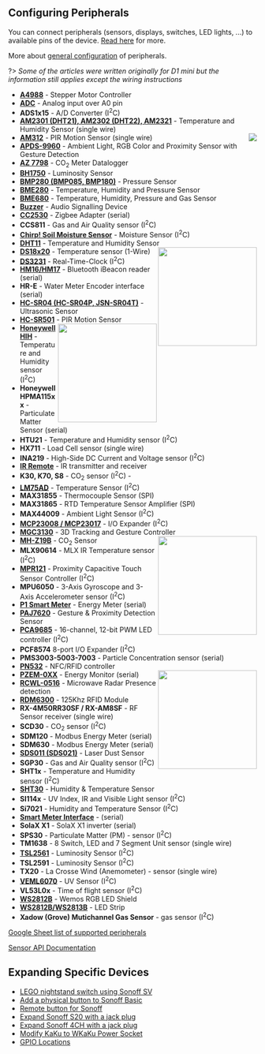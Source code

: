 ## Configuring Peripherals
You can connect peripherals (sensors, displays, switches, LED lights, ...) to available pins of the device. [Read here](peripherals/Expanding-Tasmota) for more. 

More about [general configuration](peripherals/Sensor-Configuration) of peripherals.

?> *Some of the articles were written originally for D1 mini but the information still applies except the wiring instructions*
- [**A4988**](peripherals/A4988-Stepper-Motor-Controller) - Stepper Motor Controller 
- [**ADC**](peripherals/ADC) - Analog input over A0 pin  
- **ADS1x15** - A/D Converter (I<sup>2</sup>C)
- [**AM2301 (DHT21), AM2302 (DHT22), AM2321**](peripherals/AM2301) - Temperature and Humidity Sensor (single wire)
- [**AM312**](peripherals/PIR-Motion-Sensors#AM312) - PIR Motion Sensor (single wire)<img src="https://i.postimg.cc/qRLyPy1n/APDS-9960-1-720x533.jpg" align=right>
- [**APDS-9960**](peripherals/APDS-9960) -  Ambient Light, RGB Color and Proximity Sensor with Gesture Detection
- [**AZ 7798**](peripherals/AZ-7798) - CO<sub>2</sub> Meter Datalogger
- [**BH1750**](peripherals/BH1750) - Luminosity Sensor
- [**BMP280 (BMP085, BMP180)**](peripherals/BME280) - Pressure Sensor
- [**BME280**](peripherals/BME280) - Temperature, Humidity and Pressure Sensor
- [**BME680**](peripherals/BME680) - Temperature, Humidity, Pressure and Gas Sensor
- [**Buzzer**](peripherals/Buzzer) - Audio Signalling Device
- [**CC2530**](peripherals/Zigbee) - Zigbee Adapter (serial)
- **CCS811** - Gas and Air Quality sensor (I<sup>2</sup>C)
- [**Chirp! Soil Moisture Sensor**](peripherals/Moisture-Sensor-and-Chirp!-Sensor) - Moisture Sensor (I<sup>2</sup>C)
- [**DHT11**](peripherals/DHT11) - Temperature and Humidity Sensor<img src="https://user-images.githubusercontent.com/5904370/53279561-cfb18480-3711-11e9-9889-76ab1d6eafcb.png" width="200" align="right">
- **[DS18x20](peripherals/DS18x20)** - Temperature sensor (1-Wire)
- [**DS3231**](peripherals/DS3231) - Real-Time-Clock (I<sup>2</sup>C)
- [**HM16/HM17**](peripherals/iBeacon-driver) -  Bluetooth iBeacon reader (serial)
- **HR-E** - Water Meter Encoder interface (serial)
- [**HC-SR04 (HC-SR04P, JSN-SR04T)**](peripherals/HC-SR04) - Ultrasonic Sensor
- [**HC-SR501**](peripherals/PIR-Motion-Sensors#HC-SR501) - PIR Motion Sensor<img src="https://user-images.githubusercontent.com/5904370/53279530-8c571600-3711-11e9-85c0-27d35be2df48.png" width="200" align="right" />
- **[Honeywell HIH](peripherals/Honeywell-HIH)** - Temperature and Humidity sensor (I<sup>2</sup>C)
- **Honeywell HPMA115xx** - Particulate Matter Sensor (serial)
- **HTU21** - Temperature and Humidity sensor (I<sup>2</sup>C)
- **HX711** - Load Cell sensor (single wire)
- **INA219** - High-Side DC Current and Voltage sensor (I<sup>2</sup>C)
- [**IR Remote**](peripherals/IR-Remote) - IR transmitter and receiver
- **K30, K70, S8** - CO<sub>2</sub> sensor (I<sup>2</sup>C) - 
- [**LM75AD**](peripherals/LM75AD) -  Temperature Sensor (I<sup>2</sup>C)
- **MAX31855** - Thermocouple Sensor (SPI)
- **MAX31865** - RTD Temperature Sensor Amplifier (SPI)
- **MAX44009** - Ambient Light Sensor (I<sup>2</sup>C)
- [**MCP23008 / MCP23017**](peripherals/MCP230xx) -  I/O Expander (I<sup>2</sup>C)
- [**MGC3130**](peripherals/MGC3130) - 3D Tracking and Gesture Controller<img src="https://user-images.githubusercontent.com/5904370/53279635-54040780-3712-11e9-8c83-970280003b6d.png" width="200" align="right" />
- [**MH-Z19B**](peripherals/MH-Z19B) - CO<sub>2</sub> Sensor
- **MLX90614** - MLX IR Temperature sensor (I<sup>2</sup>C)
- [**MPR121**](peripherals/MPR121) - Proximity Capacitive Touch Sensor Controller (I<sup>2</sup>C)
- **MPU6050** - 3-Axis Gyroscope and 3-Axis Accelerometer sensor (I<sup>2</sup>C)
- [**P1 Smart Meter**](peripherals/P1-Smart-Meter) - Energy Meter (serial)
- [**PAJ7620**](peripherals/PAJ7620) - Gesture & Proximity Detection Sensor
- [**PCA9685**](peripherals/PCA9685) - 16-channel, 12-bit PWM LED controller (I<sup>2</sup>C)
- **PCF8574** 8-port I\/O Expander (I<sup>2</sup>C)
- **PMS3003-5003-7003** - Particle Concentration sensor (serial)
- [**PN532**](peripherals/PN532) - NFC/RFID controller
- [**PZEM-0XX**](peripherals/PZEM-0XX) - Energy Monitor (serial)<img src="https://user-images.githubusercontent.com/5904370/53279642-7433c680-3712-11e9-9aa2-7fd1adce3def.png" width="200" align="right" />
- [**RCWL-0516**](peripherals/RCWL-0516) -  Microwave Radar Presence detection
- [**RDM6300**](peripherals/RDM6300) - 125Khz RFID Module
- **RX-4M50RR30SF / RX-AM8SF** - RF Sensor receiver (single wire)
- **SCD30** - CO<sub>2</sub> sensor (I<sup>2</sup>C)
- **SDM120** - Modbus Energy Meter (serial)
- **SDM630** - Modbus Energy Meter (serial)
- [**SDS011 (SDS021)**](peripherals/SDS011) - Laser Dust Sensor
- **SGP30** - Gas and Air Quality sensor (I<sup>2</sup>C)
- **SHT1x** - Temperature and Humidity sensor (I<sup>2</sup>C)
- [**SHT30**](peripherals/Wemos-D1-Mini-and-SHT30-Shield-High-Precision-Humidity-&-Temperature) - Humidity & Temperature Sensor
- **SI114x** - UV Index, IR and Visible Light sensor (I<sup>2</sup>C)
- **Si7021** - Humidity and Temperature Sensor (I<sup>2</sup>C)
- [**Smart Meter Interface**](peripherals/smart-meter-interface) - (serial)
- **SolaX X1** - SolaX X1 inverter (serial)
- **SPS30** - Particulate Matter (PM) - sensor (I<sup>2</sup>C)
- **TM1638** - 8 Switch, LED and 7 Segment Unit sensor (single wire)
- [**TSL2561**](peripherals/TSL2561) - Luminosity Sensor (I<sup>2</sup>C)
- **TSL2591** - Luminosity Sensor (I<sup>2</sup>C)
- **TX20** - La Crosse Wind (Anemometer) - sensor (single wire)
- [**VEML6070**](peripherals/VEML6070) -  UV Sensor (I<sup>2</sup>C)
- **VL53L0x** - Time of flight sensor (I<sup>2</sup>C)
- [**WS2812B**](peripherals/WS2812B-RGB-Shield) - Wemos RGB LED Shield
- [**WS2812B/WS2813B**](peripherals/WS2812B-and-WS2813) - LED Strip
- **Xadow (Grove) Mutichannel Gas Sensor** - gas sensor (I<sup>2</sup>C)

[Google Sheet list of supported peripherals](peripherals/https://docs.google.com/spreadsheets/d/1VaZrCUjNosUQGYBX0pTVoY_rkSzEIcTP8K3052smOB4/edit?usp=sharing)

[Sensor API Documentation](peripherals/Sensor-API)

## Expanding Specific Devices

  - [LEGO nightstand switch using Sonoff SV](peripherals/https://jeff.noxon.cc/2018/11/21/lego-nightstand-light-switch/)
  - [Add a physical button to Sonoff Basic](peripherals/https://translate.google.com/translate?hl=en&sl=auto&tl=en&u=https%3A%2F%2Fwww.domo-blog.fr%2Fajouter-un-bouton-physique-au-sonoff-basic%2F)
- [Remote button for Sonoff](peripherals/Control-a-Sonoff-using-a-remote-button)
- [Expand Sonoff S20 with a jack plug](peripherals/https://github.com/arendst/Tasmota/issues/670)
- [Expand Sonoff 4CH with a jack plug](peripherals/Expanding-4CH)
- [Modify KaKu to WKaKu Power Socket](peripherals/Modify-KaKu-to-WKaKu-Power-Socket)
- [GPIO Locations](peripherals/GPIO-Locations)
